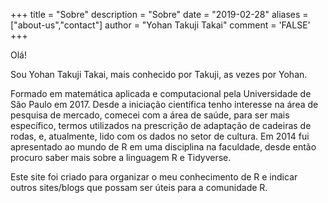 +++
title = "Sobre"
description = "Sobre"
date = "2019-02-28"
aliases = ["about-us","contact"]
author = "Yohan Takuji Takai"
comment = 'FALSE'
+++

Olá!

Sou Yohan Takuji Takai, mais conhecido por Takuji, as vezes por Yohan. 

Formado em matemática aplicada e computacional pela Universidade de São Paulo em 2017.
Desde a iniciação científica tenho interesse na área de pesquisa de mercado, comecei com a área de 
saúde, para ser mais específico, termos utilizados na prescrição de adaptação de cadeiras de rodas, e, atualmente, 
lido com os dados no setor de cultura. 
Em 2014 fui apresentado ao mundo de R em uma disciplina na faculdade, desde então procuro saber mais sobre 
a linguagem R e Tidyverse. 

Este site foi criado para organizar o meu conhecimento de R e indicar outros sites/blogs que possam ser úteis para
a comunidade R. 


